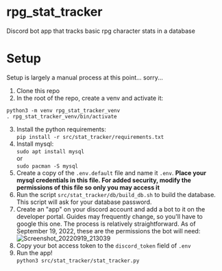 # rpg_stat_tracker
Discord bot app that tracks basic rpg character stats in a database

# Setup

Setup is largely a manual process at this point... sorry...
1. Clone this repo
2. In the root of the repo, create a venv and activate it:
```
python3 -m venv rpg_stat_tracker_venv
. rpg_stat_tracker_venv/bin/activate
```
3. Install the python requirements:<br>
```pip install -r src/stat_tracker/requirements.txt```
4. Install mysql:<br>
```sudo apt install mysql```<br>
or<br>
```sudo pacman -S mysql```<br>
5. Create a copy of the ```.env.default``` file and name it ```.env```. **Place your mysql credentials in this file. For added security, modify the permissions of this file so only you may access it**
6. Run the script ```src/stat_tracker/db/build_db.sh``` to build the database. This script will ask for your database password.
7. Create an "app" on your discord account and add a bot to it on the developer portal. Guides may frequently change, so you'll have to google this one. The process is relatively straightforward. As of September 19, 2022, these are the permissions the bot will need:
![Screenshot_20220919_213039](https://user-images.githubusercontent.com/54644679/191147597-f72adcf6-bf3b-4acb-8d5e-969b0d0e833f.png)
8. Copy your bot access token to the ```discord_token``` field of ```.env```
9. Run the app!<br>
```python3 src/stat_tracker/stat_tracker.py```
